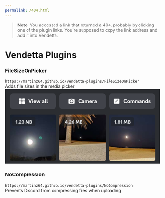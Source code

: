 ```yaml
---
permalink: /404.html
---
```

> **Note:** You accessed a link that returned a 404, probably by clicking one of the plugin links. You're supposed to copy the link address and add it into Vendetta.

# Vendetta Plugins

### FileSizeOnPicker

`https://martinz64.github.io/vendetta-plugins/FileSizeOnPicker`  
Adds file sizes in the media picker  
![Example image](FileSizeOnPicker.png)

### NoCompression
`https://martinz64.github.io/vendetta-plugins/NoCompression`  
Prevents Discord from compressing files when uploading
